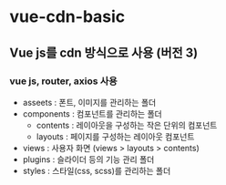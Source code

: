 # vue-cdn-basic

## Vue js를 cdn 방식으로 사용 (버전 3)
### vue js, router, axios 사용

- asseets : 폰트, 이미지를 관리하는 폴더
- components : 컴포넌트를 관리하는 폴더
  - contents : 레이아웃을 구성하는 작은 단위의 컴포넌트
  - layouts : 페이지를 구성하는 레이아웃 컴포넌트
- views : 사용자 화면 (views > layouts > contents)
- plugins : 슬라이더 등의 기능 관리 폴더
- styles : 스타일(css, scss)를 관리하는 폴더
